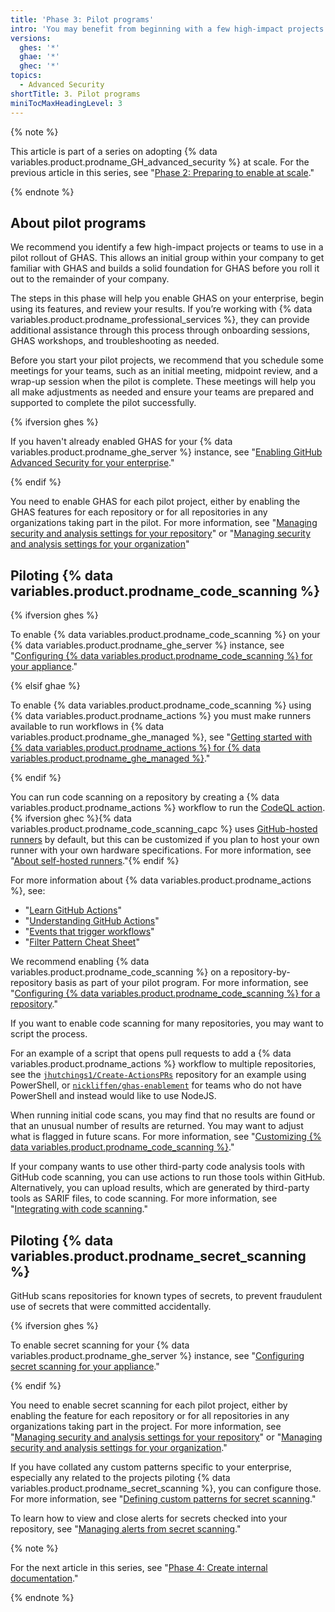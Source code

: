 ```yaml
---
title: 'Phase 3: Pilot programs'
intro: 'You may benefit from beginning with a few high-impact projects and teams with which to pilot an initial rollout. This will allow an initial group within your company to get familiar with GHAS, learn how to enable and configure GHAS, and build a solid foundation on GHAS before rolling out to the remainder of your company.'
versions:
  ghes: '*'
  ghae: '*'
  ghec: '*'
topics:
  - Advanced Security
shortTitle: 3. Pilot programs
miniTocMaxHeadingLevel: 3
---
```


{% note %}

This article is part of a series on adopting {% data variables.product.prodname_GH_advanced_security %} at scale. For the previous article in this series, see "[Phase 2: Preparing to enable at scale](/code-security/adopting-github-advanced-security-at-scale/phase-2-preparing-to-enable-at-scale)."

{% endnote %}

## About pilot programs

We recommend you identify a few high-impact projects or teams to use in a pilot rollout of GHAS. This allows an initial group within your company to get familiar with GHAS and builds a solid foundation for GHAS before you roll it out to the remainder of your company.

The steps in this phase will help you enable GHAS on your enterprise, begin using its features, and review your results. If you’re working with {% data variables.product.prodname_professional_services %}, they can provide additional assistance through this process through onboarding sessions, GHAS workshops, and troubleshooting as needed.

Before you start your pilot projects, we recommend that you schedule some meetings for your teams, such as an initial meeting, midpoint review, and a wrap-up session when the pilot is complete. These meetings will help you all make adjustments as needed and ensure your teams are prepared and supported to complete the pilot successfully.

{% ifversion ghes %}

If you haven't already enabled GHAS for your {% data variables.product.prodname_ghe_server %} instance, see "[Enabling GitHub Advanced Security for your enterprise](/admin/advanced-security/enabling-github-advanced-security-for-your-enterprise)."

{% endif %}

You need to enable GHAS for each pilot project, either by enabling the GHAS features for each repository or for all repositories in any organizations taking part in the pilot. For more information, see "[Managing security and analysis settings for your repository](/repositories/managing-your-repositorys-settings-and-features/enabling-features-for-your-repository/managing-security-and-analysis-settings-for-your-repository)" or "[Managing security and analysis settings for your organization](/organizations/keeping-your-organization-secure/managing-security-and-analysis-settings-for-your-organization)"

## Piloting {% data variables.product.prodname_code_scanning %}

{% ifversion ghes %}

To enable {% data variables.product.prodname_code_scanning %} on your {% data variables.product.prodname_ghe_server %} instance, see "[Configuring {% data variables.product.prodname_code_scanning %} for your appliance](/admin/code-security/managing-github-advanced-security-for-your-enterprise/configuring-code-scanning-for-your-appliance)."

{% elsif ghae %}

To enable {% data variables.product.prodname_code_scanning %} using {% data variables.product.prodname_actions %} you must make runners available to run workflows in {% data variables.product.prodname_ghe_managed %}, see "[Getting started with {% data variables.product.prodname_actions %} for {% data variables.product.prodname_ghe_managed %}](/admin/github-actions/getting-started-with-github-actions-for-your-enterprise/getting-started-with-github-actions-for-github-ae)."

{% endif %}

You can run code scanning on a repository by creating a {% data variables.product.prodname_actions %} workflow to run the [CodeQL action](https://github.com/github/codeql-action/). {% ifversion ghec %}{% data variables.product.prodname_code_scanning_capc %} uses [GitHub-hosted runners](/actions/using-github-hosted-runners/about-github-hosted-runners) by default, but this can be customized if you plan to host your own runner with your own hardware specifications. For more information, see "[About self-hosted runners](/actions/hosting-your-own-runners)."{% endif %}

For more information about {% data variables.product.prodname_actions %}, see:
  - "[Learn GitHub Actions](/actions/learn-github-actions)"
  - "[Understanding GitHub Actions](/actions/learn-github-actions/understanding-github-actions)"
  - "[Events that trigger workflows](/actions/learn-github-actions/events-that-trigger-workflows)"
  - "[Filter Pattern Cheat Sheet](/actions/learn-github-actions/workflow-syntax-for-github-actions#filter-pattern-cheat-sheet)"

We recommend enabling {% data variables.product.prodname_code_scanning %} on a repository-by-repository basis as part of your pilot program. For more information, see "[Configuring {% data variables.product.prodname_code_scanning %} for a repository](/code-security/code-scanning/automatically-scanning-your-code-for-vulnerabilities-and-errors/configuring-code-scanning-for-a-repository)."

If you want to enable code scanning for many repositories, you may want to script the process.

For an example of a script that opens pull requests to add a {% data variables.product.prodname_actions %} workflow to multiple repositories, see the [`jhutchings1/Create-ActionsPRs`](https://github.com/jhutchings1/Create-ActionsPRs) repository for an example using PowerShell, or [`nickliffen/ghas-enablement`](https://github.com/NickLiffen/ghas-enablement) for teams who do not have PowerShell and instead would like to use NodeJS.

When running initial code scans, you may find that no results are found or that an unusual number of results are returned. You may want to adjust what is flagged in future scans. For more information, see "[Customizing {% data variables.product.prodname_code_scanning %}](/code-security/code-scanning/automatically-scanning-your-code-for-vulnerabilities-and-errors/customizing-code-scanning)."

If your company wants to use other third-party code analysis tools with GitHub code scanning, you can use actions to run those tools within GitHub. Alternatively, you can upload results, which are generated by third-party tools as SARIF files, to code scanning. For more information, see "[Integrating with code scanning](/code-security/code-scanning/integrating-with-code-scanning)."

## Piloting {% data variables.product.prodname_secret_scanning %}

GitHub scans repositories for known types of secrets, to prevent fraudulent use of secrets that were committed accidentally.

{% ifversion ghes %}

To enable secret scanning for your {% data variables.product.prodname_ghe_server %} instance, see "[Configuring secret scanning for your appliance](/admin/advanced-security/configuring-secret-scanning-for-your-appliance)."

{% endif %}

You need to enable secret scanning for each pilot project, either by enabling the feature for each repository or for all repositories in any organizations taking part in the project. For more information, see "[Managing security and analysis settings for your repository](/repositories/managing-your-repositorys-settings-and-features/enabling-features-for-your-repository/managing-security-and-analysis-settings-for-your-repository)" or "[Managing security and analysis settings for your organization](/organizations/keeping-your-organization-secure/managing-security-and-analysis-settings-for-your-organization)."

If you have collated any custom patterns specific to your enterprise, especially any related to the projects piloting {% data variables.product.prodname_secret_scanning %}, you can configure those. For more information, see "[Defining custom patterns for secret scanning](/code-security/secret-scanning/defining-custom-patterns-for-secret-scanning)."

To learn how to view and close alerts for secrets checked into your repository, see "[Managing alerts from secret scanning](/code-security/secret-scanning/managing-alerts-from-secret-scanning)."

{% note %}

For the next article in this series, see "[Phase 4: Create internal documentation](/code-security/adopting-github-advanced-security-at-scale/phase-4-create-internal-documentation)."

{% endnote %}

